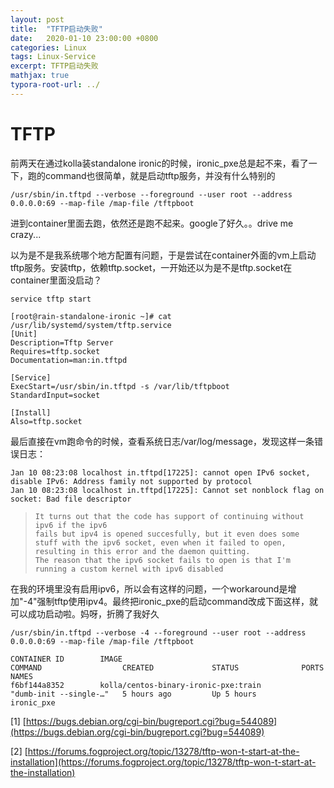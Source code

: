 ```yaml
---
layout: post
title:  "TFTP启动失败"
date:   2020-01-10 23:00:00 +0800
categories: Linux
tags: Linux-Service
excerpt: TFTP启动失败
mathjax: true
typora-root-url: ../
---
```


# TFTP

前两天在通过kolla装standalone  ironic的时候，ironic_pxe总是起不来，看了一下，跑的command也很简单，就是启动tftp服务，并没有什么特别的

```shell
/usr/sbin/in.tftpd --verbose --foreground --user root --address 0.0.0.0:69 --map-file /map-file /tftpboot
```

进到container里面去跑，依然还是跑不起来。google了好久。。drive me crazy...

以为是不是我系统哪个地方配置有问题，于是尝试在container外面的vm上启动tftp服务。安装tftp，依赖tftp.socket，一开始还以为是不是tftp.socket在container里面没启动？

```shell
service tftp start

[root@rain-standalone-ironic ~]# cat /usr/lib/systemd/system/tftp.service
[Unit]
Description=Tftp Server
Requires=tftp.socket
Documentation=man:in.tftpd

[Service]
ExecStart=/usr/sbin/in.tftpd -s /var/lib/tftpboot
StandardInput=socket

[Install]
Also=tftp.socket
```

最后直接在vm跑命令的时候，查看系统日志/var/log/message，发现这样一条错误日志：

```shell
Jan 10 08:23:08 localhost in.tftpd[17225]: cannot open IPv6 socket, disable IPv6: Address family not supported by protocol
Jan 10 08:23:08 localhost in.tftpd[17225]: Cannot set nonblock flag on socket: Bad file descriptor
```

> ```
> It turns out that the code has support of continuing without ipv6 if the ipv6
> fails but ipv4 is opened succesfully, but it even does some stuff with the ipv6 socket, even when it failed to open, resulting in this error and the daemon quitting.
> The reason that the ipv6 socket fails to open is that I'm running a custom kernel with ipv6 disabled
> ```

在我的环境里没有启用ipv6，所以会有这样的问题，一个workaround是增加"-4"强制tftp使用ipv4。最终把ironic_pxe的启动command改成下面这样，就可以成功启动啦。妈呀，折腾了我好久

```shell
/usr/sbin/in.tftpd --verbose -4 --foreground --user root --address 0.0.0.0:69 --map-file /map-file /tftpboot

CONTAINER ID        IMAGE                                        COMMAND                  CREATED             STATUS              PORTS               NAMES
f6bf144a8352        kolla/centos-binary-ironic-pxe:train         "dumb-init --single-…"   5 hours ago         Up 5 hours                              ironic_pxe
```

[1] [https://bugs.debian.org/cgi-bin/bugreport.cgi?bug=544089](https://bugs.debian.org/cgi-bin/bugreport.cgi?bug=544089)

[2] [https://forums.fogproject.org/topic/13278/tftp-won-t-start-at-the-installation](https://forums.fogproject.org/topic/13278/tftp-won-t-start-at-the-installation)